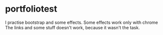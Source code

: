 # portfoliotest

I practise bootstrap and some effects. 
Some effects work only  with chrome The links and some stuff doesn't work, because it wasn't the task.
